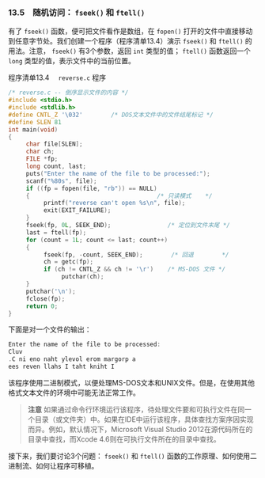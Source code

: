 ### 13.5　随机访问： `fseek()` 和 `ftell()` 

有了 `fseek()` 函数，便可把文件看作是数组，在 `fopen()` 打开的文件中直接移动到任意字节处。我们创建一个程序（程序清单13.4）演示 `fseek()` 和 `ftell()` 的用法。注意， `fseek()` 有3个参数，返回 `int` 类型的值； `ftell()` 函数返回一个 `long` 类型的值，表示文件中的当前位置。

程序清单13.4　 `reverse.c` 程序

```c
/* reverse.c -- 倒序显示文件的内容 */
#include <stdio.h>
#include <stdlib.h>
#define CNTL_Z '\032'        /* DOS文本文件中的文件结尾标记 */
#define SLEN 81
int main(void)
{
     char file[SLEN];
     char ch;
     FILE *fp;
     long count, last;
     puts("Enter the name of the file to be processed:");
     scanf("%80s", file);
     if ((fp = fopen(file, "rb")) == NULL)
     {                                    /* 只读模式    */
          printf("reverse can't open %s\n", file);
          exit(EXIT_FAILURE);
     }
     fseek(fp, 0L, SEEK_END);                /* 定位到文件末尾 */
     last = ftell(fp);
     for (count = 1L; count <= last; count++)
     {
          fseek(fp, -count, SEEK_END);        /* 回退        */
          ch = getc(fp);
          if (ch != CNTL_Z && ch != '\r')    /* MS-DOS 文件 */
               putchar(ch);
     }
     putchar('\n');
     fclose(fp);
     return 0;
}
```

下面是对一个文件的输出：

```c
Enter the name of the file to be processed:
Cluv
.C ni eno naht ylevol erom margorp a
ees reven llahs I taht kniht I

```

该程序使用二进制模式，以便处理MS-DOS文本和UNIX文件。但是，在使用其他格式文本文件的环境中可能无法正常工作。

> **注意**
> 如果通过命令行环境运行该程序，待处理文件要和可执行文件在同一个目录（或文件夹）中。如果在IDE中运行该程序，具体查找方案序因实现而异。例如，默认情况下，Microsoft Visual Studio 2012在源代码所在的目录中查找，而Xcode 4.6则在可执行文件所在的目录中查找。

接下来，我们要讨论3个问题： `fseek()` 和 `ftell()` 函数的工作原理、如何使用二进制流、如何让程序可移植。

